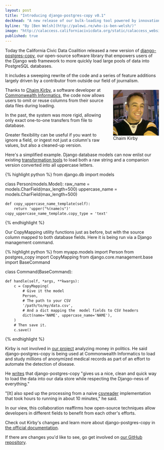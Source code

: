 ```yaml
---
layout: post
title: "Introducing django-postgres-copy v0.1"
deckhead: "A new release of our bulk-loading tool powered by innovation in medical research"
byline: "By [Ben Welsh](http://palewi.re/who-is-ben-welsh/)"
image: "http://calaccess.californiacivicdata.org/static/calaccess_website/images/brown-bear-share.png"
published: true
---
```


Today the California Civic Data Coalition released a new version of [django-postgres-copy](http://django-postgres-copy.californiacivicdata.org/en/latest/),
our open-source software library that empowers users of the Django web framework to more quickly load large pools of data into PostgreSQL databases.

It includes a sweeping rewrite of the code and a series of feature additions largely driven by
a contributor from outside our field of journalism.

<figure style="margin: 8px 0 0 18px; float:right;" >
   <a href="https://github.com/ckirby">
    <img src="/img/chaim-kirby.jpg" height="150" alt="Chaim Kirby" style="float:right; clear:both;" title="Chaim Kirby">
   </a>
   <figcaption style="float:left; clear:both;">Chaim Kirby</figcaption>
</figure>

Thanks to [Chaim Kirby](https://github.com/ckirby), a software developer at [Commonwealth Informatics](http://www.commoninf.com/), the code now allows users
to omit or reuse columns from their source data files during loading.

In the past, the system was more rigid, allowing only exact one-to-one transfers from file to database.

Greater flexibility can be useful if you want to ignore a field, or ingest not just a column's raw values, but also a cleaned-up version.

Here's a simplified example. Django database models can now enlist our existing [transformation tools](http://django-postgres-copy.californiacivicdata.org/en/latest/#model-method-transformations) to
load both a raw string and a companion version converted into all uppercase letters.

{% highlight python %}
from django.db import models

class Person(models.Model):
    raw_name = models.CharField(max_length=500)
    uppercase_name = models.CharField(max_length=500)

    def copy_uppercase_name_template(self):
        return 'upper("%(name)s")'
    copy_uppercase_name_template.copy_type = 'text'
{% endhighlight %}

Our CopyMapping utility functions just as
before, but with the source column mapped to both database fields. Here it is
being run via a Django management command.

{% highlight python %}
from myapp.models import Person
from postgres_copy import CopyMapping
from django.core.management.base import BaseCommand


class Command(BaseCommand):

    def handle(self, *args, **kwargs):
        c = CopyMapping(
            # Give it the model
            Person,
            # The path to your CSV
            '/path/to/my/data.csv',
            # And a dict mapping the  model fields to CSV headers
            dict(name='NAME', uppercase_name='NAME'),
        )
        # Then save it.
        c.save()
{% endhighlight %}

Kirby is not involved in [our project](http://www.californiacivicdata.org/about/) analyzing money in politics.
He said django-postgres-copy is being used at Commonwealth Informatics to load and study millions of anonymized medical records as part of an effort to automate the detection of disease.

He [writes](https://github.com/california-civic-data-coalition/django-postgres-copy/pull/34#issuecomment-260317627) that django-postgres-copy "gives us a nice, clean and quick way to load the data into our data store while respecting the Django-ness of everything."

"[It] also sped up the processing from a naive [csvreader](https://docs.python.org/2/library/csv.html) implementation that took hours to running in about 10 minutes," he said.

In our view, this collaboration reaffirms how open-source techniques
allow developers in different fields to benefit from each other's efforts.

Check out Kirby's changes and learn more about django-postgres-copy in
[the official documentation](http://django-postgres-copy.californiacivicdata.org/en/latest/).

If there are changes you'd like to see, go get involved on [our GitHub repository](https://github.com/california-civic-data-coalition/django-postgres-copy).

